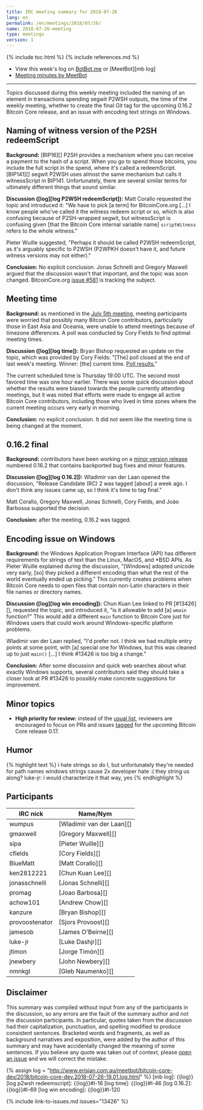 ```yaml
---
title: IRC meeting summary for 2018-07-26
lang: en
permalink: /en/meetings/2018/07/26/
name: 2018-07-26-meeting
type: meetings
version: 1
---
```

{% include toc.html %}
{% include references.md %}

- View this week's log on [BotBot.me][bbm log] or [MeetBot][mb log]
- [Meeting minutes by MeetBot][mb minutes]

---

Topics discussed during this weekly meeting included the naming of an
element in transactions spending segwit P2WSH outputs, the time of the
weekly meeting, whether to create the final Git tag for the upcoming
0.16.2 Bitcoin Core release, and an issue with encoding text strings on
Windows.

## Naming of witness version of the P2SH redeemScript

**Background:** [BIP16][] P2SH provides a mechanism where you can
receive a payment to the hash of a script.  When you go to spend those
bitcoins, you include the full script in the spend, where it's called a
redeemScript.  [BIP141][] segwit P2WSH uses almost the same mechanism but 
calls it witnessScript in BIP141.  Unfortunately, there are several
similar terms for ultimately different things that sound similar.

**Discussion ([log][log P2WSH redeemScript]):** Matt Corallo requested
the topic and introduced it: "We have to pick [a term] for
BitcoinCore.org [...] I know people who've called it the witness redeem
script or so, which is also confusing because of P2SH-wrapped segwit,
but witnessScript is confusing given [that the Bitcoin Core internal
variable name] `scriptWitness` refers to the whole witness."

Pieter Wuille suggested, "Perhaps it should be called P2WSH
redeemScript, as it's arguably specific to P2WSH (P2WPKH doesn't have
it, and future witness versions may not either)."

**Conclusion:** No explicit conclusion.  Jonas Schnelli and Gregory
Maxwell argued that the discussion wasn't that important, and the topic
was soon changed.  BitcoinCore.org [issue #581][bcco #581] is
tracking the subject.

## Meeting time

**Background:** as mentioned in the [July 5th meeting][alt meet time],
meeting participants were worried that possibly many Bitcoin Core
contributors, particularly those in East Asia and Oceania, were unable
to attend meetings because of timezone differences.  A poll was
conducted by Cory Fields to find optimal meeting times.

**Discussion ([log][log time]):** Bryan Bishop requested an update on
the topic, which was provided by Cory Fields: "[The] poll closed at the
end of last week's meeting.  Winner: [the] current time.  [Poll
results.][time poll results]"

The current scheduled time is Thursday 19:00 UTC.  The second most
favored time was one hour earlier.  There was some quick discussion
about whether the results were biased towards the people currently
attending meetings, but it was noted that efforts were made to engage
all active Bitcoin Core contributors, including those who lived in time
zones where the current meeting occurs very early in morning.

**Conclusion:** no explicit conclusion.  It did not seem like the
meeting time is being changed at the moment.

## 0.16.2 final

**Background:** contributors have been working on a [minor version
release][maintenance release] numbered 0.16.2 that contains backported
bug fixes and minor features.

**Discussion ([log][log 0.16.2]):** Wladimir van der Laan opened the
discussion, "Release Candidate (RC) 2 was tagged [about] a week ago.  I
don't think any issues came up, so I think it's time to tag final."

Matt Corallo, Gregory Maxwell, Jonas Schnelli, Cory Fields, and João
Barbossa supported the decision.

**Conclusion:** after the meeting, 0.16.2 was tagged.

## Encoding issue on Windows

**Background:** the Windows Application Program Interface (API) has
different requirements for strings of text than the Linux, MacOS, and
\*BSD APIs.  As Pieter Wuille explained during the discussion,
"[Windows] adopted unicode very early, [so] they picked a different
encoding than what the rest of the world eventually ended up picking."
This currently creates problems when Bitcoin Core needs to open files
that contain non-Latin characters in their file names or directory
names.

**Discussion ([log][log win encoding]):** Chun Kuan Lee linked to PR
[#13426][], requested the topic, and introduced it, "is it allowable to
add [a] `wmain` function?" This would add a different `main` function
to Bitcoin Core just for Windows users that could work around
Windows-specific platform problems.

Wladimir van der Laan replied, "I'd prefer not.  I think we had multiple
entry points at some point, with [a] special one for Windows, but this
was cleaned up to just `main()` [...] I think #13426 is too big a
change."

**Conclusion:** After some discussion and quick web searches about what
exactly Windows supports, several contributors said they should take a
closer look at PR #13426 to possibly make concrete suggestions for
improvement.

## Minor topics

- **High priority for review:** instead of the [usual list][current
  high-priority PRs], reviewers are encouraged to focus on PRs and
  issues [tagged][tag 0.17] for the upcoming Bitcoin Core release 0.17.

## Humor

{% highlight text %}
<gmaxwell>  i hate strings
  <wumpus>  so do I, but unfortunately they're needed for path names
 <cfields>  windows strings cause 2x developer hate :(
 <luke-jr>  they string us along?
 <cfields>  luke-jr: i would characterize it that way, yes
{% endhighlight %}

## Participants

| IRC nick        | Name/Nym                  |
|-----------------|---------------------------|
| wumpus          | [Wladimir van der Laan][] |
| gmaxwell        | [Gregory Maxwell][]       |
| sipa            | [Pieter Wuille][]         |
| cfields         | [Cory Fields][]           |
| BlueMatt        | [Matt Corallo][]          |
| ken2812221      | [Chun Kuan Lee][]         |
| jonasschnelli   | [Jonas Schnelli][]        |
| promag          | [Joao Barbosa][]          |
| achow101        | [Andrew Chow][]           |
| kanzure         | [Bryan Bishop][]          |
| provoostenator  | [Sjors Provoost][]        |
| jamesob         | [James O'Beirne][]        |
| luke-jr         | [Luke Dashjr][]           |
| jtimon          | [Jorge Timón][]           |
| jnewbery        | [John Newbery][]          |
| nmnkgl          | [Gleb Naumenko][]         |

## Disclaimer

This summary was compiled without input from any of the participants in
the discussion, so any errors are the fault of the summary author and
not the discussion participants.  In particular, quotes taken from the
discussion had their capitalization, punctuation, and spelling modified
to produce consistent sentences.  Bracketed words and fragments, as well
as background narratives and exposition, were added by the author of
this summary and may have accidentally changed the meaning of some
sentences.  If you believe any quote was taken out of context, please
[open an issue](https://github.com/bitcoin-core/bitcoincore.org/issues/new)
and we will correct the mistake.

[bbm log]: https://botbot.me/freenode/bitcoin-core-dev/msg/102496404/
[mb minutes]: http://www.erisian.com.au/meetbot/bitcoin-core-dev/2018/bitcoin-core-dev.2018-07-26-19.01.html

[current high-priority PRs]: https://github.com/bitcoin/bitcoin/projects/8

{% assign log = "http://www.erisian.com.au/meetbot/bitcoin-core-dev/2018/bitcoin-core-dev.2018-07-26-19.01.log.html" %}
[mb log]: {{log}}
[log p2wsh redeemscript]: {{log}}#l-16
[log time]: {{log}}#l-46
[log 0.16.2]: {{log}}#l-69
[log win encoding]: {{log}}#l-120

[bcco #581]: https://github.com/bitcoin-core/bitcoincore.org/issues/581
[alt meet time]: /en/meetings/2018/07/05/#alternating-meeting-time
[time poll results]: https://civs.cs.cornell.edu/cgi-bin/results.pl?id=E_a80f9a69d20aab2a
[maintenance release]: /en/lifecycle/#maintenance-releases
[tag 0.17]: https://github.com/bitcoin/bitcoin/milestone/33

{% include link-to-issues.md issues="13426" %}
